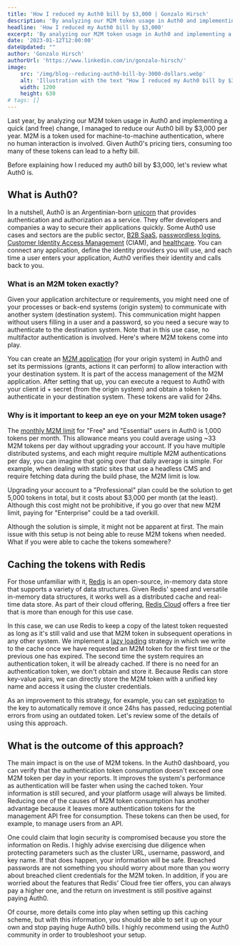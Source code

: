 ```yaml
---
title: 'How I reduced my Auth0 bill by $3,000 | Gonzalo Hirsch'
description: 'By analyzing our M2M token usage in Auth0 and implementing a quick (and free) change, I managed to reduce our Auth0 bill by $3,000 per year.'
headline: 'How I reduced my Auth0 bill by $3,000'
excerpt: 'By analyzing our M2M token usage in Auth0 and implementing a quick (and free) change, I managed to reduce our Auth0 bill by $3,000 per year.'
date: '2023-01-12T12:00:00'
dateUpdated: ""
author: 'Gonzalo Hirsch'
authorUrl: 'https://www.linkedin.com/in/gonzalo-hirsch/'
image:
    src: '/img/blog--reducing-auth0-bill-by-3000-dollars.webp'
    alt: 'Illustration with the text "How I reduced my Auth0 bill by $3,000"'
    width: 1200
    height: 630
# tags: []
---
```


Last year, by analyzing our M2M token usage in Auth0 and implementing a quick (and free) change, I managed to reduce our Auth0 bill by $3,000 per year. M2M is a token used for machine-to-machine authentication, where no human interaction is involved. Given Auth0's pricing tiers, consuming too many of these tokens can lead to a hefty bill.

Before explaining how I reduced my auth0 bill by $3,000, let's review what Auth0 is.

## What is Auth0?

In a nutshell, Auth0 is an Argentinian-born [unicorn](https://auth0.com/blog/so-you-want-to-be-a-unicorn/) that provides authentication and authorization as a service. They offer developers and companies a way to secure their applications quickly. Some Auth0 use cases and sectors are the public sector, [B2B SaaS](https://auth0.com/b2b-saas), [passwordless logins](https://auth0.com/passwordless), [Customer Identity Access Management](https://auth0.com/ciam) (CIAM), and [healthcare](https://auth0.com/healthcare). You can connect any application, define the identity providers you will use, and each time a user enters your application, Auth0 verifies their identity and calls back to you.

### What is an M2M token exactly?

Given your application architecture or requirements, you might need one of your processes or back-end systems (origin system) to communicate with another system (destination system). This communication might happen without users filling in a user and a password, so you need a secure way to authenticate to the destination system. Note that in this use case, no multifactor authentication is involved. Here's where M2M tokens come into play.

You can create an [M2M application](https://auth0.com/blog/using-m2m-authorization/) (for your origin system) in Auth0 and set its permissions (grants, actions it can perform) to allow interaction with your destination system. It is part of the access management of the M2M application. After setting that up, you can execute a request to Auth0 with your client id + secret (from the origin system) and obtain a token to authenticate in your destination system. These tokens are valid for 24hs.

### Why is it important to keep an eye on your M2M token usage?

The [monthly M2M limit](https://auth0.com/pricing) for "Free" and "Essential" users in Auth0 is 1,000 tokens per month. This allowance means you could average using ~33 M2M tokens per day without upgrading your account. If you have multiple distributed systems, and each might require multiple M2M authentications per day, you can imagine that going over that daily average is simple. For example, when dealing with static sites that use a headless CMS and require fetching data during the build phase, the M2M limit is low.

Upgrading your account to a "Professional" plan could be the solution to get 5,000 tokens in total, but it costs about $3,000 per month (at the least). Although this cost might not be prohibitive, if you go over that new M2M limit, paying for "Enterprise" could be a tad overkill.

Although the solution is simple, it might not be apparent at first. The main issue with this setup is not being able to reuse M2M tokens when needed. What if you were able to cache the tokens somewhere?

## Caching the tokens with Redis

For those unfamiliar with it, [Redis](https://redis.io/) is an open-source, in-memory data store that supports a variety of data structures. Given Redis' speed and versatile in-memory data structures, it works well as a distributed cache and real-time data store. As part of their cloud offering, [Redis Cloud](https://redis.com/redis-enterprise-cloud/overview/) offers a free tier that is more than enough for this use case.

In this case, we can use Redis to keep a copy of the latest token requested as long as it's still valid and use that M2M token in subsequent operations in any other system. We implement a [lazy loading](https://docs.aws.amazon.com/AmazonElastiCache/latest/mem-ug/Strategies.html) strategy in which we write to the cache once we have requested an M2M token for the first time or the previous one has expired. The second time the system requires an authentication token, it will be already cached. If there is no need for an authentication token, we don't obtain and store it. Because Redis can store key-value pairs, we can directly store the M2M token with a unified key name and access it using the cluster credentials.

As an improvement to this strategy, for example, you can set [expiration](https://redis.io/commands/expire/) to the key to automatically remove it once 24hs has passed, reducing potential errors from using an outdated token. Let's review some of the details of using this approach.

## What is the outcome of this approach?

The main impact is on the use of M2M tokens. In the Auth0 dashboard, you can verify that the authentication token consumption doesn't exceed one M2M token per day in your reports. It improves the system's performance as authentication will be faster when using the cached token. Your information is still secured, and your platform usage will always be limited. Reducing one of the causes of M2M token consumption has another advantage because it leaves more authentication tokens for the management API free for consumption. These tokens can then be used, for example, to manage users from an API.

One could claim that login security is compromised because you store the information on Redis. I highly advise exercising due diligence when protecting parameters such as the cluster URL, username, password, and key name. If that does happen, your information will be safe. Breached passwords are not something you should worry about more than you worry about breached client credentials for the M2M token. In addition, if you are worried about the features that Redis' Cloud free tier offers, you can always pay a higher one, and the return on investment is still positive against paying Auth0. 

Of course, more details come into play when setting up this caching scheme, but with this information, you should be able to set it up on your own and stop paying huge Auth0 bills. I highly recommend using the Auth0 community in order to troubleshoot your setup.